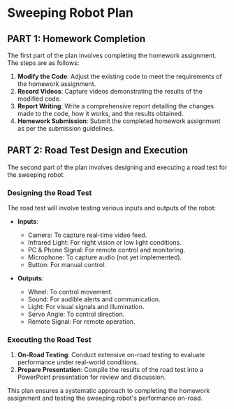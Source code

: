 # Sweeping Robot Plan

## PART 1: Homework Completion

The first part of the plan involves completing the homework assignment. The steps are as follows:

1. **Modify the Code**: Adjust the existing code to meet the requirements of the homework assignment.
2. **Record Videos**: Capture videos demonstrating the results of the modified code.
3. **Report Writing**: Write a comprehensive report detailing the changes made to the code, how it works, and the results obtained.
4. **Homework Submission**: Submit the completed homework assignment as per the submission guidelines.

## PART 2: Road Test Design and Execution

The second part of the plan involves designing and executing a road test for the sweeping robot.

### Designing the Road Test

The road test will involve testing various inputs and outputs of the robot:

- **Inputs**:

  - Camera: To capture real-time video feed.
  - Infrared Light: For night vision or low light conditions.
  - PC & Phone Signal: For remote control and monitoring.
  - Microphone: To capture audio (not yet implemented).
  - Button: For manual control.

- **Outputs**:
  - Wheel: To control movement.
  - Sound: For audible alerts and communication.
  - Light: For visual signals and illumination.
  - Servo Angle: To control direction.
  - Remote Signal: For remote operation.

### Executing the Road Test

1. **On-Road Testing**: Conduct extensive on-road testing to evaluate performance under real-world conditions.
2. **Prepare Presentation**: Compile the results of the road test into a PowerPoint presentation for review and discussion.

This plan ensures a systematic approach to completing the homework assignment and testing the sweeping robot's performance on-road.
